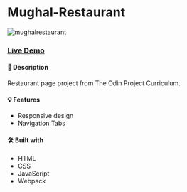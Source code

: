 Mughal-Restaurant
======
![mughalrestaurant](https://user-images.githubusercontent.com/67938718/205843423-c950137f-1e3e-4646-9369-197d55756891.gif)

### [Live Demo](https://wafas-repo.github.io/Mughal-Restaurant/)

#### 📝 Description
Restaurant page project from The Odin Project Curriculum.

#### 💡 Features
 * Responsive design
 * Navigation Tabs

#### 🛠️ Built with
 * HTML
 * CSS
 * JavaScript
 * Webpack
